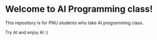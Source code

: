 # Welcome to AI Programming class!
This repository is for PNU students who take AI programming class.

Try AI and enjoy AI :)
